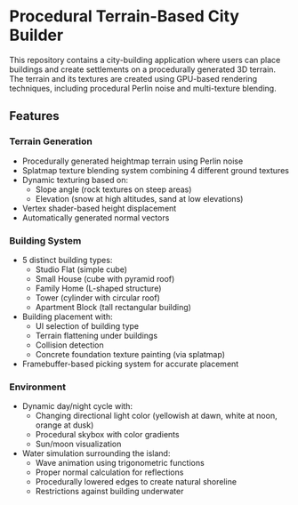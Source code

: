 # Procedural Terrain-Based City Builder
This repository contains a city-building application where users can place buildings and create settlements on a procedurally generated 3D terrain. The terrain and its textures are created using GPU-based rendering techniques, including procedural Perlin noise and multi-texture blending.

## Features

### Terrain Generation
- Procedurally generated heightmap terrain using Perlin noise
- Splatmap texture blending system combining 4 different ground textures
- Dynamic texturing based on:
  - Slope angle (rock textures on steep areas)
  - Elevation (snow at high altitudes, sand at low elevations)
- Vertex shader-based height displacement
- Automatically generated normal vectors

### Building System
- 5 distinct building types:
  - Studio Flat (simple cube)
  - Small House (cube with pyramid roof)
  - Family Home (L-shaped structure)
  - Tower (cylinder with circular roof)
  - Apartment Block (tall rectangular building)
- Building placement with:
  - UI selection of building type
  - Terrain flattening under buildings
  - Collision detection
  - Concrete foundation texture painting (via splatmap)
- Framebuffer-based picking system for accurate placement

### Environment
- Dynamic day/night cycle with:
  - Changing directional light color (yellowish at dawn, white at noon, orange at dusk)
  - Procedural skybox with color gradients
  - Sun/moon visualization
- Water simulation surrounding the island:
  - Wave animation using trigonometric functions
  - Proper normal calculation for reflections
  - Procedurally lowered edges to create natural shoreline
  - Restrictions against building underwater
